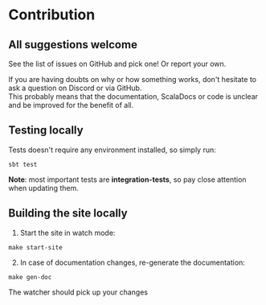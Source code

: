 # Contribution

<head>
  <meta charset="UTF-8" />
  <meta name="description" content="ZIO Temporal contribution guide" />
  <meta name="keywords" content="ZIO Temporal contribution" />
</head>

## All suggestions welcome

See the list of issues on GitHub and pick one! Or report your own.

If you are having doubts on why or how something works, don't hesitate to ask a question on Discord or via GitHub.  
This probably means that the documentation, ScalaDocs or code is unclear and be improved for the benefit of all.  

## Testing locally
Tests doesn't require any environment installed, so simply run:
```shell
sbt test
```

**Note**: most important tests are **integration-tests**, so pay close attention when updating them.

## Building the site locally
1. Start the site in watch mode:
```shell
make start-site
```
2. In case of documentation changes, re-generate the documentation:
```shell
make gen-doc
```
The watcher should pick up your changes